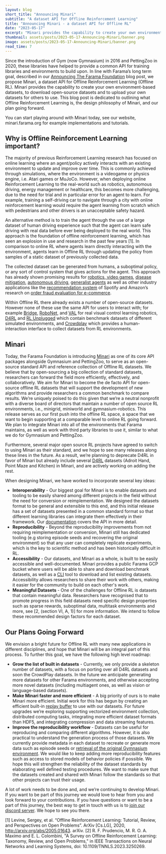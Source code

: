 ```yaml
---
layout: blog
short_title: "Announcing Minari"
subtitle: "A dataset API for Offline Reinforcement Learning"
title: "Announcing Minari - a dataset API for Offline RL"
date: "2023-05-17"
excerpt: "Minari provides the capability to create your own environment-based datasets, to download open-source datasets and to upload your own datasets for others to use."
thumbnail: assets/posts/2023-05-17-Announcing-Minari/banner.png
image: assets/posts/2023-05-17-Announcing-Minari/banner.png
read_time: 7
---
```


Since the introduction of Gym (now Gymnasium) in 2016 and PettingZoo in 2020, these libraries have helped to provide a common API for training libraries and environments to build upon. In line with Farama’s long term goal, described in our [Announcing The Farama Foundation](https://farama.org/Announcing-The-Farama-Foundation) blog post, we propose Minari, a dataset API for Offline Reinforcement Learning (Offline RL). Minari provides the capability to create your own environment-based datasets, to download open-source datasets and to upload your own datasets for others to use. This blog post is dedicated to outlining what Offline Reinforcement Learning is, the design philosophy of Minari, and our plan going forward.

You can start playing around with Minari today, see our website, minari.farama.org for example implementations and tutorials.

## Why is Offline Reinforcement Learning important?

The majority of previous Reinforcement Learning research has focused on online learning where an agent/policy actively interacts with an existing environment to update and improve over time. This is commonly achieved through simulations, where the environment is a videogame or physics engine, i.e. Atari games or MuJoCo. However, when deploying online Reinforcement Learning to the real-world such as robotics, autonomous driving, energy management or healthcare, this becomes more challenging, due to the need for trial and in particular error for an agent to learn. For example, training a self-driving car to navigate through a city with online reinforcement learning would require the agent learning from scratch which with pedestrians and other drivers is an unacceptable safety hazard.

An alternative method is to train the agent through the use of a large dataset of human driving experience such that the agent can learn safe driving with real data before ever being deployed to the real world. This approach is the foundation of offline reinforcement learning, which has seen an explosion in use and research in the past few years [1]. In comparison to online RL where agents learn directly interacting with the environment, agents learn in Offline RL through updating the policy from samples of a static dataset of previously collected data.

The collected dataset can be generated from humans, a suboptimal policy, or any sort of control system that gives actions for the agent. This approach has already shown promising results for [robotics](https://ai.googleblog.com/2022/12/rt-1-robotics-transformer-for-real.html),[ video games](https://www.deepmind.com/publications/starcraft-ii-unplugged-large-scale-offline-reinforcement-learning), [disease mitigation](https://openreview.net/forum?id=Abuzft2FfH), [autonomous driving](https://nips.cc/virtual/2022/65875), [generalist agents](https://www.deepmind.com/blog/a-generalist-agent) as well as other industry applications like the [recommendation system](https://nips.cc/virtual/2022/65884) of Spotify and Amazon’s research on [order fraud evaluation for e-commerce](https://openreview.net/forum?id=plpbiLbnG7).

Within Offline RL there already exists a number of open-source datasets. However none of these use the same API for users to interact with; for example [Bridge](https://sites.google.com/view/bridgedata), [RoboNet](https://www.robonet.wiki/), and  [VAL](https://sites.google.com/view/val-rl) for real visual control learning robotics, [D4RL](https://sites.google.com/view/d4rl/home) and [RL Unplugged](https://github.com/deepmind/deepmind-research/tree/master/rl_unplugged#atari-dataset) which contain benchmark datasets of different simulated environments, and [Crowdplay](https://farama-foundation.github.io/CrowdPlay/) which provides a human-interaction interface to collect datasets from RL environments.

## Minari

Today, the Farama Foundation is introducing [Minari](https://github.com/Farama-Foundation/Minari) as one of its core API packages alongside Gymnasium and PettingZoo, to serve as an open-source standard API and reference collection of Offline RL datasets. We believe that by open-sourcing a big collection of standard datasets, researchers can forward the field more efficiently, effectively, and collaboratively.
We aim for Minari to become the de facto API for open-source offline RL datasets that will support the development of new algorithms and provide researchers a common benchmark to compare results. We’re uniquely poised to do this given that we’re a neutral nonprofit with a diverse board of directors that maintain a number of open source RL environments, i.e., minigrid, miniworld and gymnasium-robotics. This release serves as our first push into the offline RL space, a space that we want to begin supporting at a comparable level to online RL going forward.  We plan to integrate Minari into all of the environments that Farama maintains, as well as work with third party libraries to use it, similar to what we do for Gymnasium and PettingZoo.

Furthermore, several major open source RL projects have agreed to switch to using Minari as their standard, and we hope to see many releases along these lines in the future. As a result, we’re planning to deprecate D4RL in favor of Minari but already include several [D4RL](https://sites.google.com/view/d4rl/home) datasets (Adroit Hand, Point Maze and Kitchen) in Minari, and are actively working on adding the rest.

When designing Minari, we have worked to incorporate several key ideas:
* **Interoperability** - Our biggest goal for Minari is to enable datasets and tooling to be easily shared among different projects in the field without the need for conversion or reimplementation. We designed the datasets format to be general and extensible to this end, and this initial release has a set of datasets presented in a common standard format so that different learning libraries can integrate them effectively in their framework. Our [documentation](https://minari.farama.org/main/content/dataset_standards/) covers the API in more detail.
* **Reproducibility** - Beyond the reproducibility improvements from not requiring reimplementation or conversion, Minari still has dedicated tooling (e.g storing episode seeds and recovering the original environment) so that any user can completely replicate experiments, which is the key to scientific method and has been historically difficult in RL.
* **Accessibility** - Our datasets, and Minari as a whole, is built to be easily accessible and well-documented. Minari provides a public Farama GCP bucket where users will be able to share and download benchmark datasets, as well as a [CLI](https://minari.farama.org/main/content/minari_cli/) tool to download and list existing datasets. Accessibility allows researchers to share their work with others, making it easier for the community to build on each other's work.
* **Meaningful Datasets** - One of the challenges for Offline RL is datasets that contain meaningful data. Researchers have recognised that to promote progress in this field datasets need specific design properties such as  sparse rewards, suboptimal data, multitask environments and more, see [2, (section VI, A, 1)] for more information. We intend to follow these recommended design factors for each dataset.

## Our Plans Going Forward

We envision a bright future for Offline RL with many new applications in different disciplines, and hope that Minari will be an integral part of this process. To further this goal, we have the following high level roadmap:
* **Grow the list of built in datasets** - Currently, we only provide a skeleton number of datasets, with a focus on porting over all D4RL datasets and soon the CrowdPlay datasets. In the future we anticipate  generating more datasets for other Farama environments, and otherwise accepting more novel datasets (including multiagent ones, as well as vision or language-based datasets).
* **Make Minari faster and more efficient** - A big priority of ours is to make Minari more efficient. Initial work for this has begun by creating an efficient built-in [replay buffer](https://github.com/Farama-Foundation/Minari/pull/55) to use with our datasets. For future upgrades we’re exploring supporting vectorized environment collection, distributed computing tasks, integrating more efficient dataset formats than HDF5, and integrating compression and data streaming features.
* **Improve the reproducibility workflow** - Datasets can be useful for reproducing and comparing different algorithms. However, it is also practical to understand the generation process of those datasets. We currently provide metadata in each dataset to recreate or generate more data such as episode seeds or [retrieval of the original Gymnasium environment](https://minari.farama.org/main/api/minari_dataset/minari_dataset/#minari.MinariDataset.recover_environment). We would like to keep adding more reproducibility features such as access to stored models of behavior policies if possible. We hope this will strengthen the reliability of the dataset standards by elaborating well defined testing procedures. We want to make sure that the datasets created and shared with Minari follow the standards so that other projects can trust their usage.

A lot of work needs to be done and, and we’re continuing to develop Minari. If you want to be part of this journey we would love to hear from you and look forward to your contributions. If you have questions or want to be a part of this journey, the best way to get in touch with us is to [join our discord server](https://discord.gg/PfR7a79FpQ). We hope to see you there.

[1] Levine, Sergey, et al. “Offline Reinforcement Learning: Tutorial, Review, and Perspectives on Open Problems”. ArXiv [Cs.LG], 2020, http://arxiv.org/abs/2005.01643. arXiv.
[2] R. F. Prudencio, M. R. O. A. Maximo and E. L. Colombini, "A Survey on Offline Reinforcement Learning: Taxonomy, Review, and Open Problems," in IEEE Transactions on Neural Networks and Learning Systems, doi: 10.1109/TNNLS.2023.3250269.

